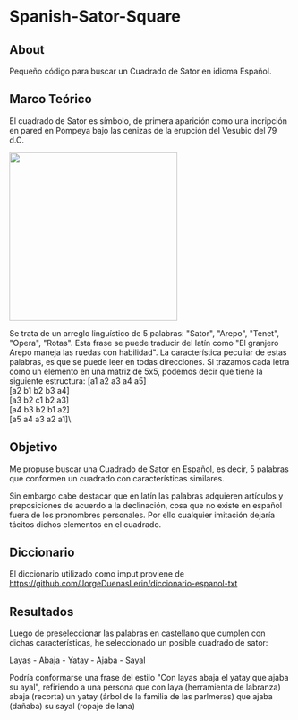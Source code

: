 # Spanish-Sator-Square

## About

Pequeño código para buscar un Cuadrado de Sator en idioma Español.

## Marco Teórico

El cuadrado de Sator es símbolo, de primera aparición como una incripción en pared en Pompeya bajo las cenizas de la erupción del Vesubio del 79 d.C.

<img src='https://user-images.githubusercontent.com/103452945/235533355-2273e78a-0260-4b87-b62a-3c6bcd6d98a9.jpg' width='300' height='300'>

Se trata de un arreglo linguístico de 5 palabras: "Sator", "Arepo", "Tenet", "Opera", "Rotas".
Esta frase se puede traducir del latín como "El granjero Arepo maneja las ruedas con habilidad".
La característica peculiar de estas palabras, es que se puede leer en todas direcciones. Si trazamos cada letra como un elemento en una matriz de 5x5, podemos decir que tiene la siguiente estructura:
[a1 a2 a3 a4 a5]\
[a2 b1 b2 b3 a4]\
[a3 b2 c1 b2 a3]\
[a4 b3 b2 b1 a2]\
[a5 a4 a3 a2 a1]\

## Objetivo

Me propuse buscar una Cuadrado de Sator en Español, es decir, 5 palabras que conformen un cuadrado con características similares.

Sin embargo cabe destacar que en latín las palabras adquieren artículos y preposiciones de acuerdo a la declinación, cosa que no existe en español fuera de los pronombres personales. Por ello cualquier imitación dejaría tácitos dichos elementos en el cuadrado.

## Diccionario

El diccionario utilizado como imput proviene de <https://github.com/JorgeDuenasLerin/diccionario-espanol-txt>

## Resultados

Luego de preseleccionar las palabras en castellano que cumplen con dichas características, he seleccionado un posible cuadrado de sator:

Layas - Abaja - Yatay - Ajaba - Sayal

Podría conformarse una frase del estilo "Con layas abaja el yatay que ajaba su ayal", refiriendo a una persona que con laya (herramienta de labranza) abaja (recorta) un yatay (árbol de la familia de las parlmeras) que ajaba (dañaba) su sayal (ropaje de lana)
